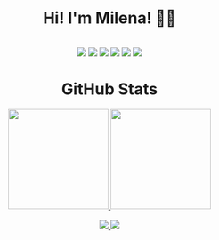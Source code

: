 <h1 align="center">Hi! I'm Milena! 👩‍🎓</h1>
<br>
<div align="center">    
  <img src="https://img.shields.io/badge/java-%23ED8B00.svg?style=for-the-badge&logo=java&logoColor=white">
  <img src="https://img.shields.io/badge/spring-%236DB33F.svg?style=for-the-badge&logo=spring&logoColor=white">
  <img src="https://img.shields.io/badge/Eclipse-FE7A16.svg?style=for-the-badge&logo=Eclipse&logoColor=white">
  <img src="https://img.shields.io/badge/git-%23F05033.svg?style=for-the-badge&logo=git&logoColor=white">
  <img src="https://img.shields.io/badge/github-%23121011.svg?style=for-the-badge&logo=github&logoColor=white">
  <img src="https://img.shields.io/badge/bitbucket-%230047B3.svg?style=for-the-badge&logo=bitbucket&logoColor=white">
</div>

<h1 align="center">GitHub Stats</h1>

<div align="center">
  <a href="https://github.com/milenaksk">
  <img height="180em" src="https://github-readme-stats.vercel.app/api?username=milenaksk&show_icons=true&theme=midnight-purple&include_all_commits=true&count_private=true"/>
  <img height="180em" src="https://github-readme-stats.vercel.app/api/top-langs/?username=milenaksk&layout=compact&langs_count=7&theme=midnight-purple"/>
</div>

<br>

<div align="center">
  <img src="https://custom-icon-badges.demolab.com/badge/Rio de Janeiro-Brazil-purple?style=for-the-badge&logo=location&logoColor=white"></img>
  <img src="https://custom-icon-badges.demolab.com/badge/-cristinemilena32@gmail.com-red?style=for-the-badge&logo=mention&logoColor=white"><img>
</div>
    
